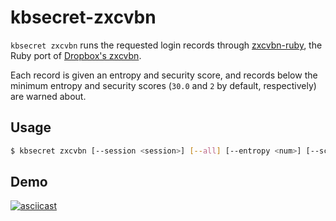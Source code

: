 kbsecret-zxcvbn
===================

`kbsecret zxcvbn` runs the requested login records through
[zxcvbn-ruby](https://github.com/envato/zxcvbn-ruby), the Ruby port of
[Dropbox's zxcvbn](https://github.com/dropbox/zxcvbn).

Each record is given an entropy and security score, and records below the minimum entropy
and security scores (`30.0` and `2` by default, respectively) are warned about.

## Usage

```bash
$ kbsecret zxcvbn [--session <session>] [--all] [--entropy <num>] [--score <num>] <record [record ...]>
```

## Demo

[![asciicast](https://asciinema.org/a/vxH83h2jYbzGqCbtcCt4SsjtI.png)](https://asciinema.org/a/vxH83h2jYbzGqCbtcCt4SsjtI)
